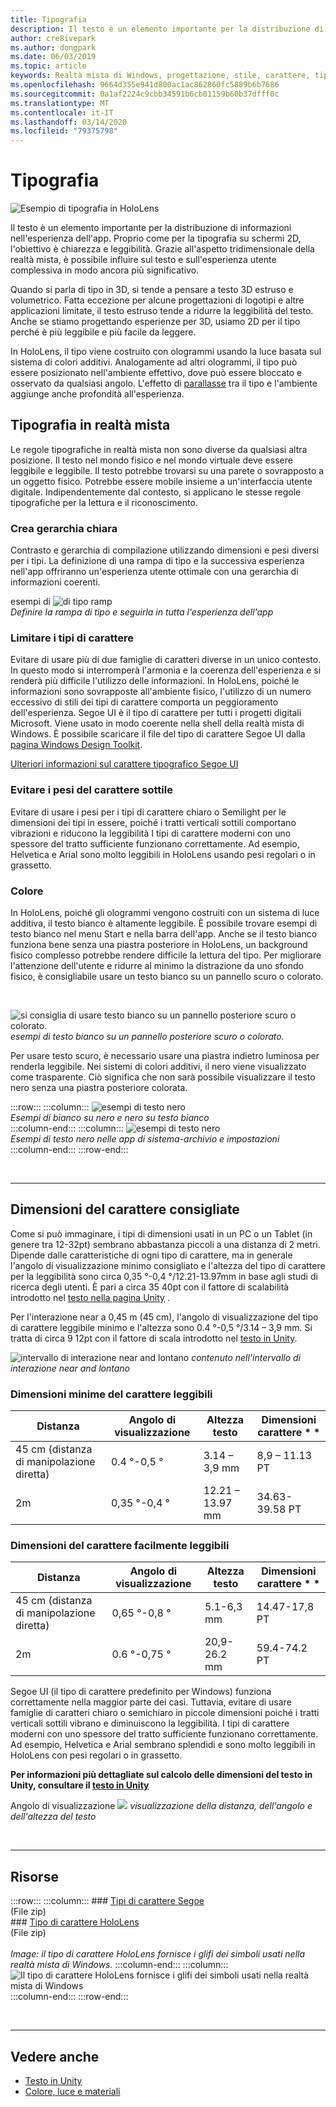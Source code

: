 ```yaml
---
title: Tipografia
description: Il testo è un elemento importante per la distribuzione di informazioni nell'esperienza dell'app.
author: cre8ivepark
ms.author: dongpark
ms.date: 06/03/2019
ms.topic: article
keywords: Realtà mista di Windows, progettazione, stile, carattere, tipografia, interfaccia utente, UX
ms.openlocfilehash: 9664d355e941d800ac1ac862860fc5889b6b7686
ms.sourcegitcommit: 0a1af2224c9cbb34591b6cb01159b60b37dfff0c
ms.translationtype: MT
ms.contentlocale: it-IT
ms.lasthandoff: 03/14/2020
ms.locfileid: "79375798"
---
```

# <a name="typography"></a>Tipografia

![Esempio di tipografia in HoloLens](images/typography-cover.png)<br>


Il testo è un elemento importante per la distribuzione di informazioni nell'esperienza dell'app. Proprio come per la tipografia su schermi 2D, l'obiettivo è chiarezza e leggibilità. Grazie all'aspetto tridimensionale della realtà mista, è possibile influire sul testo e sull'esperienza utente complessiva in modo ancora più significativo.

Quando si parla di tipo in 3D, si tende a pensare a testo 3D estruso e volumetrico. Fatta eccezione per alcune progettazioni di logotipi e altre applicazioni limitate, il testo estruso tende a ridurre la leggibilità del testo. Anche se stiamo progettando esperienze per 3D, usiamo 2D per il tipo perché è più leggibile e più facile da leggere.

In HoloLens, il tipo viene costruito con ologrammi usando la luce basata sul sistema di colori additivi. Analogamente ad altri ologrammi, il tipo può essere posizionato nell'ambiente effettivo, dove può essere bloccato e osservato da qualsiasi angolo. L'effetto di [parallasse](https://en.wikipedia.org/wiki/Parallax) tra il tipo e l'ambiente aggiunge anche profondità all'esperienza.

## <a name="typography-in-mixed-reality"></a>Tipografia in realtà mista

Le regole tipografiche in realtà mista non sono diverse da qualsiasi altra posizione. Il testo nel mondo fisico e nel mondo virtuale deve essere leggibile e leggibile. Il testo potrebbe trovarsi su una parete o sovrapposto a un oggetto fisico. Potrebbe essere mobile insieme a un'interfaccia utente digitale. Indipendentemente dal contesto, si applicano le stesse regole tipografiche per la lettura e il riconoscimento.

### <a name="create-clear-hierarchy"></a>Crea gerarchia chiara

Contrasto e gerarchia di compilazione utilizzando dimensioni e pesi diversi per i tipi. La definizione di una rampa di tipo e la successiva esperienza nell'app offriranno un'esperienza utente ottimale con una gerarchia di informazioni coerenti.

esempi di ![di tipo ramp](images/typography-ramp-1000px.jpg)<br>
*Definire la rampa di tipo e seguirla in tutta l'esperienza dell'app*

### <a name="limit-your-fonts"></a>Limitare i tipi di carattere

Evitare di usare più di due famiglie di caratteri diverse in un unico contesto. In questo modo si interromperà l'armonia e la coerenza dell'esperienza e si renderà più difficile l'utilizzo delle informazioni. In HoloLens, poiché le informazioni sono sovrapposte all'ambiente fisico, l'utilizzo di un numero eccessivo di stili dei tipi di carattere comporta un peggioramento dell'esperienza. Segoe UI è il tipo di carattere per tutti i progetti digitali Microsoft. Viene usato in modo coerente nella shell della realtà mista di Windows. È possibile scaricare il file del tipo di carattere Segoe UI dalla [pagina Windows Design Toolkit](https://docs.microsoft.com/windows/uwp/design-downloads/).

[Ulteriori informazioni sul carattere tipografico Segoe UI](https://docs.microsoft.com/windows/uwp/design/style/typography)

### <a name="avoid-thin-font-weights"></a>Evitare i pesi del carattere sottile

Evitare di usare i pesi per i tipi di carattere chiaro o Semilight per le dimensioni dei tipi in essere, poiché i tratti verticali sottili comportano vibrazioni e riducono la leggibilità I tipi di carattere moderni con uno spessore del tratto sufficiente funzionano correttamente. Ad esempio, Helvetica e Arial sono molto leggibili in HoloLens usando pesi regolari o in grassetto.

### <a name="color"></a>Colore

In HoloLens, poiché gli ologrammi vengono costruiti con un sistema di luce additiva, il testo bianco è altamente leggibile. È possibile trovare esempi di testo bianco nel menu Start e nella barra dell'app. Anche se il testo bianco funziona bene senza una piastra posteriore in HoloLens, un background fisico complesso potrebbe rendere difficile la lettura del tipo. Per migliorare l'attenzione dell'utente e ridurre al minimo la distrazione da uno sfondo fisico, è consigliabile usare un testo bianco su un pannello scuro o colorato.

<br>


![si consiglia di usare testo bianco su un pannello posteriore scuro o colorato.](images/typography-whiteonblack2-1000px.jpg)
*esempi di testo bianco su un pannello posteriore scuro o colorato.*
<br>

Per usare testo scuro, è necessario usare una piastra indietro luminosa per renderla leggibile. Nei sistemi di colori additivi, il nero viene visualizzato come trasparente. Ciò significa che non sarà possibile visualizzare il testo nero senza una piastra posteriore colorata.

:::row:::
    :::column:::
        ![esempi di testo nero](images/typography-whiteonblack.png)<br>
        *Esempi di bianco su nero e nero su testo bianco*<br>
    :::column-end:::
    :::column:::
        ![esempi di testo nero](images/640px-typography-blackonwhite.jpg)<br>
        *Esempi di testo nero nelle app di sistema-archivio e impostazioni*<br>
    :::column-end:::
:::row-end:::

<br>

---

## <a name="recommended-font-size"></a>Dimensioni del carattere consigliate

Come si può immaginare, i tipi di dimensioni usati in un PC o un Tablet (in genere tra 12-32pt) sembrano abbastanza piccoli a una distanza di 2 metri. Dipende dalle caratteristiche di ogni tipo di carattere, ma in generale l'angolo di visualizzazione minimo consigliato e l'altezza del tipo di carattere per la leggibilità sono circa 0,35 °-0,4 °/12.21-13.97mm in base agli studi di ricerca degli utenti. È pari a circa 35 40pt con il fattore di scalabilità introdotto nel [testo nella pagina Unity](text-in-unity.md) . 

Per l'interazione near a 0,45 m (45 cm), l'angolo di visualizzazione del tipo di carattere leggibile minimo e l'altezza sono 0.4 °-0,5 °/3.14 – 3,9 mm. Si tratta di circa 9 12pt con il fattore di scala introdotto nel [testo in Unity](text-in-unity.md).

![intervallo di interazione near and lontano](images/typography-distance-1000px.jpg)
*contenuto nell'intervallo di interazione near and lontano*

### <a name="the-minimum-legible-font-size"></a>Dimensioni minime del carattere leggibili
| Distanza | Angolo di visualizzazione | Altezza testo | Dimensioni carattere * * |
|---------|---------|---------|---------|
| 45 cm (distanza di manipolazione diretta) | 0.4 °-0,5 ° | 3.14 – 3,9 mm | 8,9 – 11.13 PT |
| 2m | 0,35 °-0,4 ° | 12.21 – 13.97 mm | 34.63-39.58 PT |


### <a name="the-comfortably-legible-font-size"></a>Dimensioni del carattere facilmente leggibili
| Distanza | Angolo di visualizzazione | Altezza testo | Dimensioni carattere * * |
|---------|---------|---------|---------|
| 45 cm (distanza di manipolazione diretta) | 0,65 °-0,8 ° | 5.1-6,3 mm | 14.47-17,8 PT |
| 2m | 0.6 °-0,75 ° | 20,9-26.2 mm | 59.4-74.2 PT |


Segoe UI (il tipo di carattere predefinito per Windows) funziona correttamente nella maggior parte dei casi. Tuttavia, evitare di usare famiglie di caratteri chiaro o semichiaro in piccole dimensioni poiché i tratti verticali sottili vibrano e diminuiscono la leggibilità. I tipi di carattere moderni con uno spessore del tratto sufficiente funzionano correttamente. Ad esempio, Helvetica e Arial sembrano splendidi e sono molto leggibili in HoloLens con pesi regolari o in grassetto.

**Per informazioni più dettagliate sul calcolo delle dimensioni del testo in Unity, consultare il [testo in Unity](text-in-unity.md)**

Angolo di visualizzazione ![](images/Text_In_Unity_ViewingAngle.jpg)
*visualizzazione della distanza, dell'angolo e dell'altezza del testo*

<br>

---

## <a name="resources"></a>Risorse

:::row:::
    :::column:::
    ### <a name="segoe-fontsbr"></a>[Tipi di carattere Segoe](https://download.microsoft.com/download/1/B/C/1BCF071A-78EE-4968-ACBE-15461C274B61/Segoe%20fonts%20v1705.zip)<br>
    (File zip)<br>
    ### <a name="hololens-fontbr"></a>[Tipo di carattere HoloLens](https://download.microsoft.com/download/3/8/D/38D659E2-4B9C-413A-B2E7-1956181DC427/Hololens%20font.zip)<br>
    (File zip)<br>
    <br>
    *Image: il tipo di carattere HoloLens fornisce i glifi dei simboli usati nella realtà mista di Windows.*
    :::column-end:::
        :::column:::
        ![Il tipo di carattere HoloLens fornisce i glifi dei simboli usati nella realtà mista di Windows](images/hololensmdl2symbols.jpg)<br>
    :::column-end:::
:::row-end:::


<br>

---


## <a name="see-also"></a>Vedere anche
* [Testo in Unity](text-in-unity.md)
* [Colore, luce e materiali](color,-light-and-materials.md)
